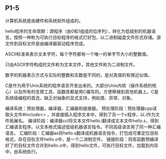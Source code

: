 ## P1-5

计算机系统是由硬件和系统软件组成的。

hello程序的生命周期：源程序（由0和1组成的位序列），转化为低级别的机器语言。按照一种称为可执行目标程序的格式打好包，以二进制磁盘文件形式存储。源文件到目标文件是由编译器驱动程序完成。

ASCII标准来表示文本字符，每个字符都有一个唯一的单字节大小的整数值。

只由ASCII字符构成的文件称为文本文件，其他文件称为二进制文件。

数字的机器表示方式与实际的整数和实数是不同的，是对真值的有限近似值。

C是作为用于Unix系统的程序语言开发出来的。大部分Unix内核（操作系统的核心）以及所有的支撑工具、函数库都是用C编写的。方便移植到其他机器上。C是系统级编程的首选，缺乏对抽象的显式支持，例如类、异常、对象。

编译系统：预处理器，编译器，汇编器和链接器。
预处理阶段：预处理器cpp读取头文件#include<> ，并直接插入程序文本中，得到了另一个c程序，以.i作为文件拓展名。
编译阶段：编译器ccl将文本文件hello.i翻译成文本文件hello.s，得到汇编语言程序。以文本格式描述低级机器语言指令。不同高级语言用了同一种汇编语言。
汇编阶段：汇编器as将hello.s翻译成机器语言指令，打包成可重定位目标格式，存在目标文件hello.o中，是一个二进制文件。
链接阶段：将库函数预编译好了的目标文件合并到hello.o中，得到hello文件，可执行目标文件，加载到内存中，由系统执行。
